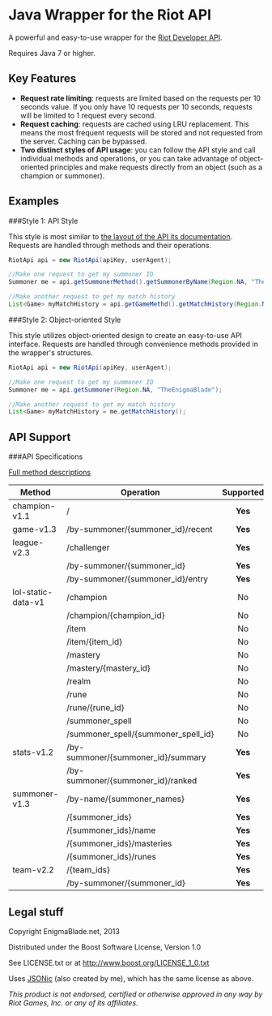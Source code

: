 Java Wrapper for the Riot API
=============================

A powerful and easy-to-use wrapper for the [Riot Developer API](https://developer.riotgames.com/).

Requires Java 7 or higher.

Key Features
------------

* **Request rate limiting**: requests are limited based on the requests per 10 seconds value. If you only have 10 requests per 10 seconds, requests will be limited to 1 request every second.
* **Request caching**: requests are cached using LRU replacement. This means the most frequent requests will be stored and not requested from the server. Caching can be bypassed.
* **Two distinct styles of API usage**: you can follow the API style and call individual methods and operations, or you can take advantage of object-oriented principles and make requests directly from an object (such as a champion or summoner).

Examples
--------

###Style 1: API Style

This style is most similar to [the layout of the API its documentation](https://developer.riotgames.com/api/methods). Requests are handled through methods and their operations.

```java
RiotApi api = new RiotApi(apiKey, userAgent);

//Make one request to get my summoner ID
Summoner me = api.getSummonerMethod().getSummonerByName(Region.NA, "TheEnigmaBlade");

//Make another request to get my match history
List<Game> myMatchHistory = api.getGameMethd().getMatchHistory(Region.NA, me.getId());
```

###Style 2: Object-oriented Style

This style utilizes object-oriented design to create an easy-to-use API interface. Requests are handled through convenience methods provided in the wrapper's structures.

```java
RiotApi api = new RiotApi(apiKey, userAgent);

//Make one request to get my summoner ID
Summoner me = api.getSummoner(Region.NA, "TheEnigmaBlade");

//Make another request to get my match history
List<Game> myMatchHistory = me.getMatchHistory();
```

API Support
-----------

###API Specifications

[Full method descriptions](http://developer.riotgames.com/api/methods)

| Method             | Operation                           | Supported |
| ------------------ | ----------------------------------- | :-------: |
| champion-v1.1      | /                                   | **Yes**   |
| game-v1.3          | /by-summoner/{summoner_id}/recent   | **Yes**   |
| league-v2.3        | /challenger                         | **Yes**   |
|                    | /by-summoner/{summoner_id}          | **Yes**   |
|                    | /by-summoner/{summoner_id}/entry    | **Yes**   |
| lol-static-data-v1 | /champion                           | No        |
|                    | /champion/{champion_id}             | No        |
|                    | /item                               | No        |
|                    | /item/{item_id}                     | No        |
|                    | /mastery                            | No        |
|                    | /mastery/{mastery_id}               | No        |
|                    | /realm                              | No        |
|                    | /rune                               | No        |
|                    | /rune/{rune_id}                     | No        |
|                    | /summoner_spell                     | No        |
|                    | /summoner_spell/{summoner_spell_id} | No        |
| stats-v1.2         | /by-summoner/{summoner_id}/summary  | **Yes**   |
|                    | /by-summoner/{summoner_id}/ranked   | **Yes**   |
| summoner-v1.3      | /by-name/{summoner_names}           | **Yes**   |
|                    | /{summoner_ids}                     | **Yes**   |
|                    | /{summoner_ids}/name                | **Yes**   |
|                    | /{summoner_ids}/masteries           | **Yes**   |
|                    | /{summoner_ids}/runes               | **Yes**   |
| team-v2.2          | /{team_ids}                         | **Yes**   |
|                    | /by-summoner/{summoner_id}          | **Yes**   |

Legal stuff
-----------

Copyright EnigmaBlade.net, 2013

Distributed under the Boost Software License, Version 1.0

See LICENSE.txt or at http://www.boost.org/LICENSE_1_0.txt

Uses [JSONic](https://github.com/TheEnigmaBlade/jsonic) (also created by me), which has the same license as above.

*This product is not endorsed, certified or otherwise approved in any way by Riot Games, Inc. or any of its affiliates.*
